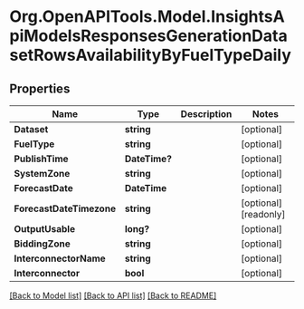 # Org.OpenAPITools.Model.InsightsApiModelsResponsesGenerationDatasetRowsAvailabilityByFuelTypeDaily

## Properties

Name | Type | Description | Notes
------------ | ------------- | ------------- | -------------
**Dataset** | **string** |  | [optional] 
**FuelType** | **string** |  | [optional] 
**PublishTime** | **DateTime?** |  | [optional] 
**SystemZone** | **string** |  | [optional] 
**ForecastDate** | **DateTime** |  | [optional] 
**ForecastDateTimezone** | **string** |  | [optional] [readonly] 
**OutputUsable** | **long?** |  | [optional] 
**BiddingZone** | **string** |  | [optional] 
**InterconnectorName** | **string** |  | [optional] 
**Interconnector** | **bool** |  | [optional] 

[[Back to Model list]](../README.md#documentation-for-models) [[Back to API list]](../README.md#documentation-for-api-endpoints) [[Back to README]](../README.md)

